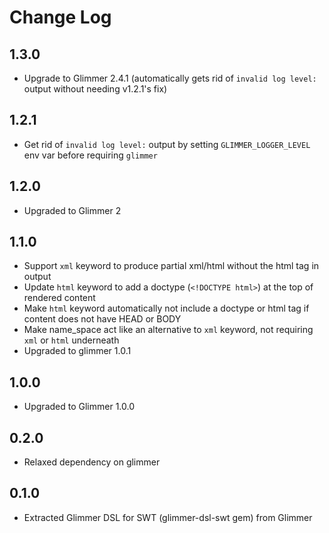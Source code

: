 # Change Log

## 1.3.0

- Upgrade to Glimmer 2.4.1 (automatically gets rid of `invalid log level:` output without needing v1.2.1's fix)

## 1.2.1

- Get rid of `invalid log level:` output by setting `GLIMMER_LOGGER_LEVEL` env var before requiring `glimmer`

## 1.2.0

- Upgraded to Glimmer 2

## 1.1.0

- Support `xml` keyword to produce partial xml/html without the html tag in output
- Update `html` keyword to add a doctype (`<!DOCTYPE html>`) at the top of rendered content
- Make `html` keyword automatically not include a doctype or html tag if content does not have HEAD or BODY
- Make name_space act like an alternative to `xml` keyword, not requiring `xml` or `html` underneath
- Upgraded to glimmer 1.0.1

## 1.0.0

- Upgraded to Glimmer 1.0.0

## 0.2.0

- Relaxed dependency on glimmer

## 0.1.0

- Extracted Glimmer DSL for SWT (glimmer-dsl-swt gem) from Glimmer
